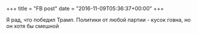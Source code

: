 +++
title = "FB post"
date = "2016-11-09T05:36:37+00:00"
+++

Я рад, что победил Трамп. Политики от любой партии - кусок говна, но он хотя бы смешной



